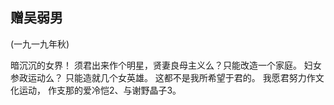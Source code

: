 ## 赠吴弱男

(一九一九年秋)

暗沉沉的女界！
须君出来作个明星，贤妻良母主义么？只能改造一个家庭。
妇女参政运动么？
只能造就几个女英雄。
这都不是我所希望于君的。
我愿君努力作文化运动，
作支那的爱冷恺2、与谢野晶子3。

